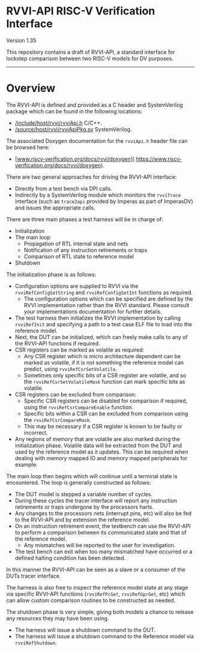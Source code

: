# RVVI-API RISC-V Verification Interface

Version 1.35

This repository contains a draft of RVVI-API, a standard interface for lockstep
comparison between two RISC-V models for DV purposes.


----
# Overview

The RVVI-API is defined and provided as a C header and SystemVerilog package
which can be found in the following locations:
- [/include/host/rvvi/rvviApi.h](../include/host/rvvi/rvviApi.h) C/C++.
- [/source/host/rvvi/rvviApiPkg.sv](../source/host/rvvi/rvviApiPkg.sv)
  SystemVerilog.

The associated Doxygen documentation for the `rvviApi.h` header file can be
browsed here:
- [www.riscv-verification.org/docs/rvvi/doxygen](
  https://www.riscv-verification.org/docs/rvvi/doxygen).

There are two general approaches for driving the RVVI-API interface:
- Directly from a test bench via DPI calls.
- Indirectly by a SystemVerilog module which monitors the `rvviTrace` interface
  (such as `trace2api` provided by Imperas as part of ImperasDV) and issues the
  appropriate calls.

There are three main phases a test harness will be in charge of:
- Initialization
- The main loop
  - Propagation of RTL internal state and nets
  - Notification of any instruction retirements or traps
  - Comparison of RTL state to reference model
- Shutdown

The initialization phase is as follows:
- Configuration options are supplied to RVVI via the `rvviRefConfigSetString`
  and `rvviRefConfigSetInt` functions as required.
  - The configuration options which can be specified are defined by the RVVI
    implementation rather than the RVVI standard. Please consult your
    implementations documentation for further details.
- The test harness then initializes the RVVI implementation by calling
  `rvviRefInit` and specifying a path to a test case ELF file to load into the
  reference model.
- Next, the DUT can be initialized, which can freely make calls to any of the
  RVVI-API functions if required.
- CSR registers can be marked as volatile as required:
  - Any CSR register which is micro architecture dependent can be marked as
    volatile, if it is not something the reference model can predict, using
    `rvviRefCsrSetVolatile`.
  - Sometimes only specific bits of a CSR register are volatile, and so the
    `rvviRefCsrSetVolatileMask` function can mark specific bits as volatile.
- CSR registers can be excluded from comparison:
  - Specific CSR registers can be disabled for comparison if required, using the
    `rvviRefCsrCompareEnable` function.
  - Specific bits within a CSR can be excluded from comparison using the
    `rvviRefCsrCompareMask`.
  - This may be necessary if a CSR register is known to be faulty or incorrect.
- Any regions of memory that are volatile are also marked during the
  initialization phase. Volatile data will be extracted from the DUT and used by
  the reference model as it updates. This can be required when dealing with
  memory mapped IO and memory mapped peripherals for example.

The main loop then begins which will continue until a terminal state is
encountered. The loop is generally constructed as follows:
- The DUT model is stepped a variable number of cycles.
- During these cycles the tracer interface will report any instruction
  retirements or traps undergone by the processors harts.
- Any changes to the processors nets (interrupt pins, etc) will also be fed to
  the RVVI-API and by extension the reference model.
- On an instruction retirement event, the testbench can use the RVVI-API to
  perform a comparison between its communicated state and that of the
  reference model.
  - Any mismatches will be reported to the user for investigation.
- The test bench can exit when too many mismatched have occurred or a defined
  halting condition has been detected.

In this manner the RVVI-API can be seen as a slave or a consumer of the DUTs
tracer interface.

The harness is also free to inspect the reference model state at any stage via
specific RVVI-API functions (`rvviRefPcGet`, `rvviRefGprGet`, etc) which can
allow custom comparison routines to be constructed as needed.

The shutdown phase is very simple, giving both models a chance to release any
resources they may have been using.
- The harness will issue a shutdown command to the DUT.
- The harness will issue a shutdown command to the Reference model via
  `rvviRefShutdown`.
